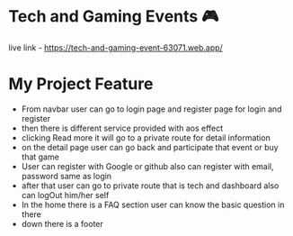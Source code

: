 # Tech and Gaming Events 🎮

live link -  https://tech-and-gaming-event-63071.web.app/

# My Project Feature
- From navbar user can go to login page and register page for login and register
- then there is different service provided with aos effect 
- clicking Read more it will go to a private route for detail information
- on the detail page user can go back and participate that event or buy that game
- User can register with Google or github also can register with email, password same as login
- after that user can go to private route that is tech and dashboard also can logOut him/her self
- In the home there is a FAQ section user can know the basic question in there 
- down there is a footer